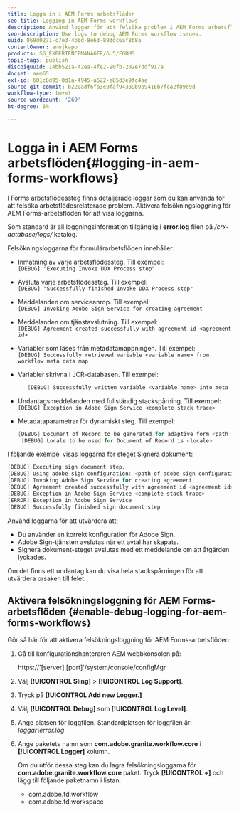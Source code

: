 ```yaml
---
title: Logga in i AEM Forms arbetsflöden
seo-title: Logging in AEM Forms workflows
description: Använd loggar för att felsöka problem i AEM Forms arbetsflöde.
seo-description: Use logs to debug AEM Forms workflow issues.
uuid: 869d0271-c7e3-4b6d-8e63-893dc6af8b8a
contentOwner: anujkapo
products: SG_EXPERIENCEMANAGER/6.5/FORMS
topic-tags: publish
discoiquuid: 14bb521a-42ea-4fe2-90fb-202e7ddf917a
docset: aem65
exl-id: 601c8d95-0d1a-4945-a522-e85d3e9fc4ae
source-git-commit: b220adf6fa3e9faf94389b9a9416b7fca2f89d9d
workflow-type: tm+mt
source-wordcount: '269'
ht-degree: 6%

---
```


# Logga in i AEM Forms arbetsflöden{#logging-in-aem-forms-workflows}

I Forms arbetsflödessteg finns detaljerade loggar som du kan använda för att felsöka arbetsflödesrelaterade problem. Aktivera felsökningsloggning för AEM Forms-arbetsflöden för att visa loggarna.

Som standard är all loggningsinformation tillgänglig i **error.log** filen på */crx-database/logs/* katalog.

Felsökningsloggarna för formulärarbetsflöden innehåller:

* Inmatning av varje arbetsflödessteg. Till exempel:\
   `[DEBUG] "Executing Invoke DDX Process step"`

* Avsluta varje arbetsflödessteg. Till exempel:\
   `[DEBUG] "Successfully finished Invoke DDX Process step"`

* Meddelanden om serviceanrop. Till exempel:\
   `[DEBUG] Invoking Adobe Sign Service for creating agreement`

* Meddelanden om tjänstavslutning. Till exempel:\
   `[DEBUG] Agreement created successfully with agreement id <agreement id>`

* Variabler som läses från metadatamappningen. Till exempel:\
   `[DEBUG] Successfully retrieved variable <variable name> from workflow meta data map`

* Variabler skrivna i JCR-databasen. Till exempel:

   ```verilog
      [DEBUG] Successfully written variable <variable name> into meta data node at <JCR path where meta data is being written>
   ```

* Undantagsmeddelanden med fullständig stackspårning. Till exempel:\
   `[DEBUG] Exception in Adobe Sign Service <complete stack trace>`

* Metadataparametrar för dynamiskt steg. Till exempel:

   ```verilog
   [DEBUG] Document of Record to be generated for adaptive form <path of adaptive form>
    [DEBUG] Locale to be used for Document of Record is <locale>
   ```

I följande exempel visas loggarna för steget Signera dokument:

```verilog
[DEBUG] Executing sign document step.
[DEBUG] Using adobe sign configuration: <path of adobe sign configuration>
[DEBUG] Invoking Adobe Sign Service for creating agreement
[DEBUG] Agreement created successfully with agreement id <agreement id>
[DEBUG] Exception in Adobe Sign Service <complete stack trace>
[ERROR] Exception in Adobe Sign Service
[DEBUG] Successfully finished sign document step
```

Använd loggarna för att utvärdera att:

* Du använder en korrekt konfiguration för Adobe Sign.
* Adobe Sign-tjänsten avslutas när ett avtal har skapats.
* Signera dokument-steget avslutas med ett meddelande om att åtgärden lyckades.

Om det finns ett undantag kan du visa hela stackspårningen för att utvärdera orsaken till felet.

## Aktivera felsökningsloggning för AEM Forms-arbetsflöden {#enable-debug-logging-for-aem-forms-workflows}

Gör så här för att aktivera felsökningsloggning för AEM Forms-arbetsflöden:

1. Gå till konfigurationshanteraren AEM webbkonsolen på:

   https://&#39;[server]:[port]&#39;/system/console/configMgr

1. Välj **[!UICONTROL Sling]** > **[!UICONTROL Log Support]**.
1. Tryck på **[!UICONTROL Add new Logger.]**
1. Välj **[!UICONTROL Debug]** som **[!UICONTROL Log Level]**.
1. Ange platsen för loggfilen. Standardplatsen för loggfilen är: *loggar\error.log*
1. Ange paketets namn som **com.adobe.granite.workflow.core** i **[!UICONTROL Logger]** kolumn.

   Om du utför dessa steg kan du lagra felsökningsloggarna för **com.adobe.granite.workflow.core** paket. Tryck **[!UICONTROL +]** och lägg till följande paketnamn i listan:

   * com.adobe.fd.workflow
   * com.adobe.fd.workspace
